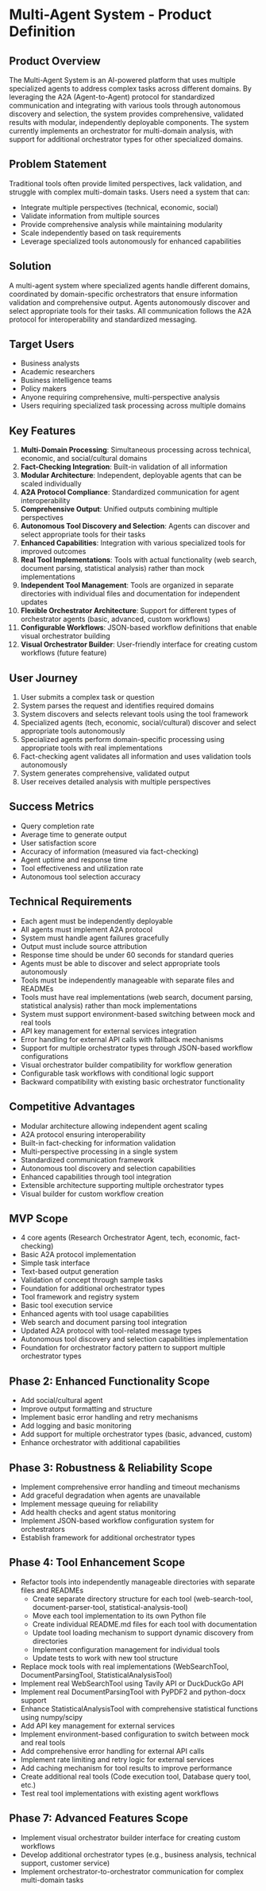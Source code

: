 # Multi-Agent System - Product Definition

## Product Overview
The Multi-Agent System is an AI-powered platform that uses multiple specialized agents to address complex tasks across different domains. By leveraging the A2A (Agent-to-Agent) protocol for standardized communication and integrating with various tools through autonomous discovery and selection, the system provides comprehensive, validated results with modular, independently deployable components. The system currently implements an orchestrator for multi-domain analysis, with support for additional orchestrator types for other specialized domains.

## Problem Statement
Traditional tools often provide limited perspectives, lack validation, and struggle with complex multi-domain tasks. Users need a system that can:
- Integrate multiple perspectives (technical, economic, social)
- Validate information from multiple sources
- Provide comprehensive analysis while maintaining modularity
- Scale independently based on task requirements
- Leverage specialized tools autonomously for enhanced capabilities

## Solution
A multi-agent system where specialized agents handle different domains, coordinated by domain-specific orchestrators that ensure information validation and comprehensive output. Agents autonomously discover and select appropriate tools for their tasks. All communication follows the A2A protocol for interoperability and standardized messaging.

## Target Users
- Business analysts
- Academic researchers
- Business intelligence teams
- Policy makers
- Anyone requiring comprehensive, multi-perspective analysis
- Users requiring specialized task processing across multiple domains

## Key Features
1. **Multi-Domain Processing**: Simultaneous processing across technical, economic, and social/cultural domains
2. **Fact-Checking Integration**: Built-in validation of all information
3. **Modular Architecture**: Independent, deployable agents that can be scaled individually
4. **A2A Protocol Compliance**: Standardized communication for agent interoperability
5. **Comprehensive Output**: Unified outputs combining multiple perspectives
6. **Autonomous Tool Discovery and Selection**: Agents can discover and select appropriate tools for their tasks
7. **Enhanced Capabilities**: Integration with various specialized tools for improved outcomes
8. **Real Tool Implementations**: Tools with actual functionality (web search, document parsing, statistical analysis) rather than mock implementations
9. **Independent Tool Management**: Tools are organized in separate directories with individual files and documentation for independent updates
10. **Flexible Orchestrator Architecture**: Support for different types of orchestrator agents (basic, advanced, custom workflows)
11. **Configurable Workflows**: JSON-based workflow definitions that enable visual orchestrator building
12. **Visual Orchestrator Builder**: User-friendly interface for creating custom workflows (future feature)

## User Journey
1. User submits a complex task or question
2. System parses the request and identifies required domains
3. System discovers and selects relevant tools using the tool framework
4. Specialized agents (tech, economic, social/cultural) discover and select appropriate tools autonomously
5. Specialized agents perform domain-specific processing using appropriate tools with real implementations
6. Fact-checking agent validates all information and uses validation tools autonomously
7. System generates comprehensive, validated output
8. User receives detailed analysis with multiple perspectives

## Success Metrics
- Query completion rate
- Average time to generate output
- User satisfaction score
- Accuracy of information (measured via fact-checking)
- Agent uptime and response time
- Tool effectiveness and utilization rate
- Autonomous tool selection accuracy

## Technical Requirements
- Each agent must be independently deployable
- All agents must implement A2A protocol
- System must handle agent failures gracefully
- Output must include source attribution
- Response time should be under 60 seconds for standard queries
- Agents must be able to discover and select appropriate tools autonomously
- Tools must be independently manageable with separate files and READMEs
- Tools must have real implementations (web search, document parsing, statistical analysis) rather than mock implementations
- System must support environment-based switching between mock and real tools
- API key management for external services integration
- Error handling for external API calls with fallback mechanisms
- Support for multiple orchestrator types through JSON-based workflow configurations
- Visual orchestrator builder compatibility for workflow generation
- Configurable task workflows with conditional logic support
- Backward compatibility with existing basic orchestrator functionality

## Competitive Advantages
- Modular architecture allowing independent agent scaling
- A2A protocol ensuring interoperability
- Built-in fact-checking for information validation
- Multi-perspective processing in a single system
- Standardized communication framework
- Autonomous tool discovery and selection capabilities
- Enhanced capabilities through tool integration
- Extensible architecture supporting multiple orchestrator types
- Visual builder for custom workflow creation

## MVP Scope
- 4 core agents (Research Orchestrator Agent, tech, economic, fact-checking)
- Basic A2A protocol implementation
- Simple task interface
- Text-based output generation
- Validation of concept through sample tasks
- Foundation for additional orchestrator types
- Tool framework and registry system
- Basic tool execution service
- Enhanced agents with tool usage capabilities
- Web search and document parsing tool integration
- Updated A2A protocol with tool-related message types
- Autonomous tool discovery and selection capabilities implementation
- Foundation for orchestrator factory pattern to support multiple orchestrator types

## Phase 2: Enhanced Functionality Scope
- Add social/cultural agent
- Improve output formatting and structure
- Implement basic error handling and retry mechanisms
- Add logging and basic monitoring
- Add support for multiple orchestrator types (basic, advanced, custom)
- Enhance orchestrator with additional capabilities

## Phase 3: Robustness & Reliability Scope
- Implement comprehensive error handling and timeout mechanisms
- Add graceful degradation when agents are unavailable
- Implement message queuing for reliability
- Add health checks and agent status monitoring
- Implement JSON-based workflow configuration system for orchestrators
- Establish framework for additional orchestrator types

## Phase 4: Tool Enhancement Scope
- Refactor tools into independently manageable directories with separate files and READMEs
  - Create separate directory structure for each tool (web-search-tool, document-parser-tool, statistical-analysis-tool)
  - Move each tool implementation to its own Python file
  - Create individual README.md files for each tool with documentation
  - Update tool loading mechanism to support dynamic discovery from directories
  - Implement configuration management for individual tools
  - Update tests to work with new tool structure
- Replace mock tools with real implementations (WebSearchTool, DocumentParsingTool, StatisticalAnalysisTool)
- Implement real WebSearchTool using Tavily API or DuckDuckGo API
- Implement real DocumentParsingTool with PyPDF2 and python-docx support
- Enhance StatisticalAnalysisTool with comprehensive statistical functions using numpy/scipy
- Add API key management for external services
- Implement environment-based configuration to switch between mock and real tools
- Add comprehensive error handling for external API calls
- Implement rate limiting and retry logic for external services
- Add caching mechanism for tool results to improve performance
- Create additional real tools (Code execution tool, Database query tool, etc.)
- Test real tool implementations with existing agent workflows

## Phase 7: Advanced Features Scope
- Implement visual orchestrator builder interface for creating custom workflows
- Develop additional orchestrator types (e.g., business analysis, technical support, customer service)
- Implement orchestrator-to-orchestrator communication for complex multi-domain tasks
